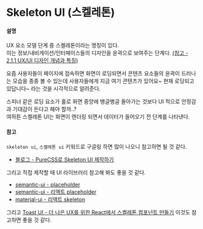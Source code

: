 # Skeleton UI (스켈레톤)

#### 설명

UX 요소 모델 단계 중 스켈레톤이라는 명칭이 있다.\
이는 정보/내비게이션/인터페이스들의 디자인을 윤곽으로 보여주는 단계다. [(참고 - 2.1.1 UX/UI 디자인 개념과 특징)](https://koreascience.kr/article/JAKO202116739417234.pdf)

요즘 사용자들이 페이지에 접속하면 화면이 로딩되면서 콘텐츠 요소들의 윤곽이 드러나는 모습을 종종 볼 수 있는데 사용자들에게 지금 여기 콘텐츠가 있어요\~ 현재 로딩되고 있답니다\~ 라는 것을 시각적으로 알려준다.

스피너 같은 로딩 요소가 홀로 화면 중앙에 뱅글뱅글 돌아가는 것보다 UI 적으로 안정감과 기대감이 든다고 해야 할까..?\
여하튼 스켈레톤 UI는 화면이 렌더링 되면서 데이터가 들어오기 전 단계를 나타낸다.

&#x20;

#### 참고

`skeleton ui`, `스켈레톤 ui` 키워드로 구글링 하면 많이 나오니 참고하면 될 것 같다.

* [블로그 - PureCSS로 Skeleton UI 제작하기](https://velog.io/@eunoia/PureCSS%EB%A1%9C-Skeleton-%EC%A0%9C%EC%9E%91%ED%95%98%EA%B8%B0)

그리고 직접 제작할 때 UI 라이브러리 참고해 봐도 좋을 것 같다.

* [semantic-ui - placeholder](https://semantic-ui.com/elements/placeholder.html)
* [semantic-ui - 리액트 placeholder](https://react.semantic-ui.com/elements/placeholder/)
* [material-ui - 리액트 skeleton](https://mui.com/material-ui/react-skeleton/)

그리고 [Toast UI - 더 나은 UX를 위한 React에서 스켈레톤 컴포넌트 만들기](https://ui.toast.com/weekly-pick/ko\_20201110) 이것도 참고하면 좋을 것 같다.
